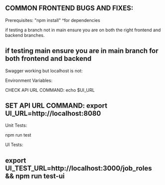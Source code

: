 COMMON FRONTEND BUGS AND FIXES:
------------------------------------------------------------
Prerequisites:
"npm install" 
^for dependencies

if testing a branch not in main ensure you are on both the right frontend and backend branches.

if testing main ensure you are in main branch for both frontend and backend
------------------------------------------------------------
Swagger working but localhost is not:

Environment Variables:

CHECK API URL COMMAND:
echo $UI_URL

SET API URL COMMAND:
export UI_URL=http://localhost:8080
------------------------------------------------------------
Unit Tests:

npm run test

UI Tests:

export UI_TEST_URL=http://localhost:3000/job_roles && npm run test-ui
------------------------------------------------------------
